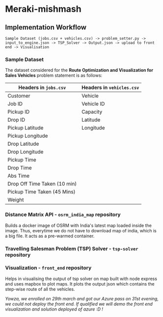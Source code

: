 # Meraki-mishmash

## Implementation Workflow
```
Sample Dataset (jobs.csv + vehicles.csv) -> problem_setter.py -> input_to_engine.json -> TSP_Solver -> Output.json -> upload to front end -> Visualisation
```

### Sample Dataset
The dataset considered for the **Route Optimization and Visualization for Sales Vehicles** problem statement is as follows:

| Headers in `jobs.csv`  | Headers in `vehicles.csv` |
| ------------- | ------------- |
| Customer  | Vehicle  |
| Job ID  | Vehicle ID  |
| Pickup ID  | Capacity  |
| Drop ID  | Latitude  |
| Pickup Latitude  | Longitude  |
| Pickup Longitude  |   |
| Drop Latitude  |   |
| Drop Longitude  |   |
| Pickup Time  |   |
| Drop Time  |   |
| Abs Time  |   |
| Drop Off Time Taken (10 min)  |   |
| Pickup Time Taken (45 Mins)  |   |
| Weight  |   |

### Distance Matrix API - `osrm_india_map` repository
Builds a docker image of OSRM with India's latest map loaded inside the image. Thus, everytime we do not have to download map of india, which is a big file. It acts as a pre-warmed container.

### Travelling Salesman Problem (TSP) Solver - `tsp-solver` repository



### Visualization - `front_end` repository
Helps in visualising the output of tsp solver on map built with node express and uses mapbox to plot maps. It plots the output json which contains the step-wise route of all the vehicles.


*Yowza, we enrolled on 29th march and got our Azure pass on 31st evening, we could not deploy the front end. If qualified we will demo the front end visualization and solution deployed of azure :D !*


